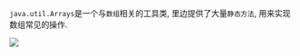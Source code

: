 `java.util.Arrays`是一个与`数组`相关的工具类, 里边提供了大量`静态方法`, 用来实现数组常见的操作.

![](https://ae01.alicdn.com/kf/Hc5c67a03842e45aca6344d3cdabd4f28n.jpg)

